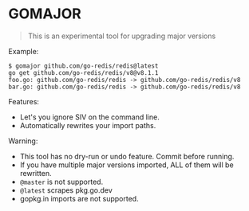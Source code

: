 # GOMAJOR

> This is an experimental tool for upgrading major versions

Example:

```
$ gomajor github.com/go-redis/redis@latest
go get github.com/go-redis/redis/v8@v8.1.1
foo.go: github.com/go-redis/redis -> github.com/go-redis/redis/v8
bar.go: github.com/go-redis/redis -> github.com/go-redis/redis/v8
```

Features:

* Let's you ignore SIV on the command line.
* Automatically rewrites your import paths.

Warning:

* This tool has no dry-run or undo feature. Commit before running.
* If you have multiple major versions imported, ALL of them will be rewritten.
* `@master` is not supported.
* `@latest` scrapes pkg.go.dev
* gopkg.in imports are not supported.
